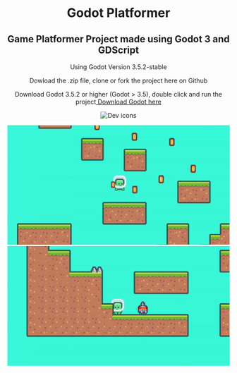 <h1 align="center">Godot Platformer</h1>

<h2 align="center">Game Platformer Project made using Godot 3 and GDScript</h2>

<p align="center">Using Godot Version 3.5.2-stable</p>

<p align="center">Dowload the .zip file, clone or fork the project here on Github</p>

<p align="center">Download Godot 3.5.2 or higher (Godot > 3.5), double click and run the project<a href="https://godotengine.org/article/maintenance-release-godot-3-5-2/"> Download Godot here<a></p>

<p align="center">
  <img src="https://skillicons.dev/icons?i=godot" alt="Dev icons" />
</p>

<p align="center">
  <img src="1.gif" alt="Game Running" />
  <img src="2.gif" alt="Game Running" />
</p>
